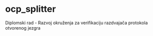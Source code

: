# ocp_splitter
Diplomski rad - Razvoj okruženja za verifikaciju razdvajača protokola otvorenog jezgra
